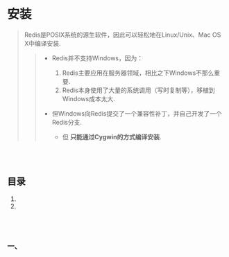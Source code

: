 # 安装
> Redis是POSIX系统的源生软件，因此可以轻松地在Linux/Unix、Mac OS X中编译安装.
>
>> - Redis并不支持Windows，因为：
>>    1. Redis主要应用在服务器领域，相比之下Windows不那么重要.
>>    2. Redis本身使用了大量的系统调用（写时复制等），移植到Windows成本太大.
>>
>> - 但Windows向Redis提交了一个兼容性补丁，并自己开发了一个Redis分支.
>>    - 但 **只能通过Cygwin的方式编译安装**.

<br><br>

## 目录

1. []()
2. []()

<br><br>

### 一、
